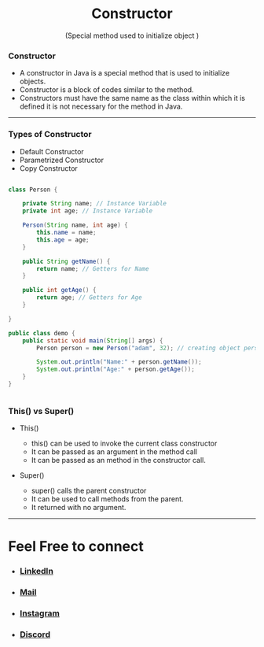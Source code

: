 <h1 align="center" > Constructor </h1>
<p align="center" > (Special method used to initialize object ) </p>

### Constructor
+ A constructor in Java is a special method that is used to initialize objects.
+ Constructor is a block of codes similar to the method.
+ Constructors must have the same name as the class within which it is defined it is not necessary for the method in Java.

---

<h3> Types of Constructor </h3> 

+ Default Constructor
+ Parametrized Constructor
+ Copy Constructor

```java

class Person {

    private String name; // Instance Variable
    private int age; // Instance Variable

    Person(String name, int age) {
        this.name = name;
        this.age = age;
    }

    public String getName() {
        return name; // Getters for Name
    }

    public int getAge() {
        return age; // Getters for Age
    }

}

public class demo {
    public static void main(String[] args) {
        Person person = new Person("adam", 32); // creating object person

        System.out.println("Name:" + person.getName());
        System.out.println("Age:" + person.getAge());
    }
}



```

### This() vs Super()
+ This()
    + this() can be used to invoke the current class constructor 
    + It can be passed as an argument in the method call
    + It can be passed as an method in the constructor call.

+ Super()
    + super() calls the parent constructor
    + It can be used to call methods from the parent.
    + It returned with no argument. 


***

# Feel Free to connect
+ ### [LinkedIn](https://www.linkedin.com/in/saurabhbahadur) 
+ ### [Mail](mailto:singhsaurabhbahadur@gmail.com)
+ ### [Instagram](https://www.instagram.com/saurabhbahadur_)
+ ### [Discord](https://discord.gg/aQR27Bg7de)


